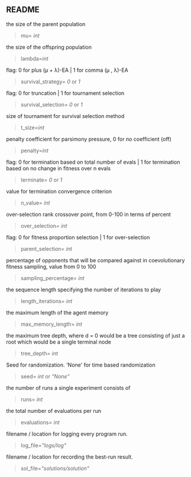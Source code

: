 ## README


the size of the parent population
> mu= *int*

the size of the offspring population
> lambda=*int*

flag: 0 for plus (μ + λ)-EA | 1 for comma (μ , λ)-EA
> survival_strategy= *0* or *1*

flag: 0 for truncation | 1 for tournament selection
> survival_selection= *0* or *1*

size of tournament for survival selection method
> t_size=*int*

penalty coefficient for parsimony pressure, 0 for no coefficient (off)
> penalty=*int*

flag: 0 for termination based on total number of evals | 1 for termination based on no change in fitness over n evals
> terminate= *0* or *1*

value for termination convergence criterion
> n_value= *int*

over-selection rank crossover point, from 0-100 in terms of percent
> over_selection= *int*

flag: 0 for fitness proportion selection | 1 for over-selection
> parent_selection= *int*

percentage of opponents that will be compared against in coevolutionary fitness sampling, value from 0 to 100
> sampling_percentage= *int*

the sequence length specifying the number of iterations to play
> length_iterations= *int*

the maximum length of the agent memory
> max_memory_length= *int*

the maximum tree depth, where d = 0 would be a tree consisting of just a root which would be a single terminal node
> tree_depth= *int*

Seed for randomization. 'None' for time based randomization
> seed= *int* or *"None"*

the number of runs a single experiment consists of
> runs= *int*

the total number of evaluations per run
> evaluations= *int*

filename / location for logging every program run.
> log_file=*"logs/log"*

filename / location for recording the best-run result.
> sol_file=*"solutions/solution"*
